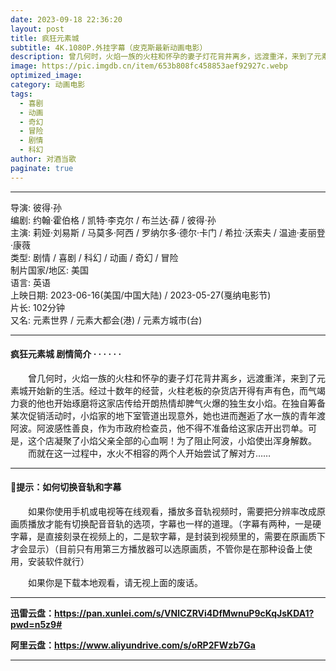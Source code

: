 ```yaml
---
date: 2023-09-18 22:36:20
layout: post
title: 疯狂元素城
subtitle: 4K.1080P.外挂字幕（皮克斯最新动画电影）
description: 曾几何时，火焰一族的火柱和怀孕的妻子灯花背井离乡，远渡重洋，来到了元素城开始新的生活。经过十数年的经营，火柱老板的杂货店开得有声有色，而气竭力衰的他也开始琢磨将这家店传给开朗热情却脾气火爆的独生女小焰....
image: https://pic.imgdb.cn/item/653b808fc458853aef92927c.webp
optimized_image: 
category: 动画电影
tags:
  - 喜剧
  - 动画
  - 奇幻
  - 冒险
  - 剧情
  - 科幻
author: 对酒当歌
paginate: true
---
```


---

导演: 彼得·孙  
编剧: 约翰·霍伯格 / 凯特·李克尔 / 布兰达·薛 / 彼得·孙  
主演: 莉娅·刘易斯 / 马莫多·阿西 / 罗纳尔多·德尔·卡门 / 希拉·沃索夫 / 温迪·麦丽登·康薇  
类型: 剧情 / 喜剧 / 科幻 / 动画 / 奇幻 / 冒险  
制片国家/地区: 美国  
语言: 英语  
上映日期: 2023-06-16(美国/中国大陆) / 2023-05-27(戛纳电影节)  
片长: 102分钟  
又名: 元素世界 / 元素大都会(港) / 元素方城市(台)  

---

#### 疯狂元素城 剧情简介 · · · · · ·

　　曾几何时，火焰一族的火柱和怀孕的妻子灯花背井离乡，远渡重洋，来到了元素城开始新的生活。经过十数年的经营，火柱老板的杂货店开得有声有色，而气竭力衰的他也开始琢磨将这家店传给开朗热情却脾气火爆的独生女小焰。在独自筹备某次促销活动时，小焰家的地下室管道出现意外，她也进而邂逅了水一族的青年渡阿波。阿波感性善良，作为市政府检查员，他不得不准备给这家店开出罚单。可是，这个店凝聚了小焰父亲全部的心血啊！为了阻止阿波，小焰使出浑身解数。  
　　而就在这一过程中，水火不相容的两个人开始尝试了解对方……

---

#### 🔔提示：如何切换音轨和字幕

　　如果你使用手机或电视等在线观看，播放多音轨视频时，需要把分辨率改成原画质播放才能有切换配音音轨的选项，字幕也一样的道理。（字幕有两种，一是硬字幕，是直接刻录在视频上的，二是软字幕，是封装到视频里的，需要在原画质下才会显示）（目前只有用第三方播放器可以选原画质，不管你是在那种设备上使用，安装软件就行）

　　如果你是下载本地观看，请无视上面的废话。

---

**迅雷云盘：<https://pan.xunlei.com/s/VNlCZRVi4DfMwnuP9cKqJsKDA1?pwd=n5z9#>**

**阿里云盘：<https://www.aliyundrive.com/s/oRP2FWzb7Ga>**

---
